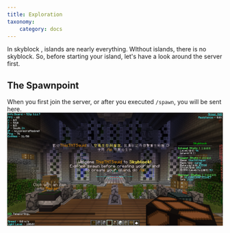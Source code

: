```yaml
---
title: Exploration
taxonomy:
    category: docs
---
```


In skyblock , islands are nearly everything. WIthout islands, there is no skyblock. So, before starting your island, let's have a look around the server first.
## The Spawnpoint

When you first join the server, or after you executed `/spawn`, you will be sent here.
![The Spawnpoint](images/spawn.jpg?resize=500)


